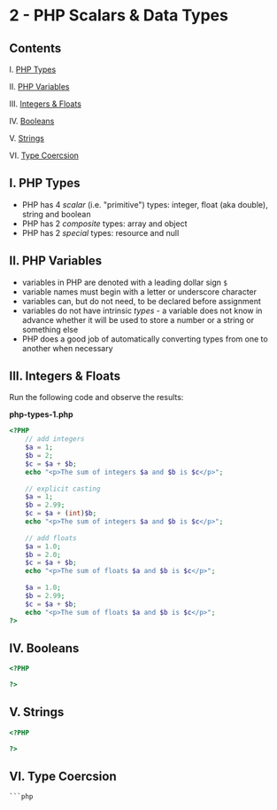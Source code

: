 # 2 - PHP Scalars & Data Types

## Contents
<!--- Local Navigation --->
I. [PHP Types](#section1)

II. [PHP Variables](#section2)

III. [Integers & Floats](#section3)

IV. [Booleans](#section4)

V. [Strings](#section5)

VI. [Type Coercsion](#section6)


## I. <a id="section1">PHP Types
- PHP has 4 *scalar* (i.e. "primitive") types: integer, float (aka double), string and boolean
- PHP has 2 *composite* types: array and object
- PHP has 2 *special* types: resource and null

## II. <a id="section2">PHP Variables
- variables in PHP are denoted with a leading dollar sign `$`
- variable names must begin with a letter or underscore character
- variables can, but do not need, to be declared before assignment
- variables do not have intrinsic *types* - a variable does not know in advance whether it will be used to store a number or a string or something else
- PHP does a good job of automatically converting types from one to another when necessary

## III. <a id="section3">Integers & Floats
  Run the following code and observe the results:
  
  **php-types-1.php**
```php
<?PHP
	// add integers
	$a = 1;
	$b = 2;
	$c = $a + $b;
	echo "<p>The sum of integers $a and $b is $c</p>";
	
	// explicit casting
	$a = 1;
	$b = 2.99;
	$c = $a + (int)$b;
	echo "<p>The sum of integers $a and $b is $c</p>";
	
	// add floats
	$a = 1.0;
	$b = 2.0;
	$c = $a + $b;
	echo "<p>The sum of floats $a and $b is $c</p>";
	
	$a = 1.0;
	$b = 2.99;
	$c = $a + $b;
	echo "<p>The sum of floats $a and $b is $c</p>";
?>
```
  
## IV. <a id="section4">Booleans
  
  ```php
  <?PHP
  
  ?>
  ```
  
## V. <a id="section5">Strings
  
  ```php
  <?PHP
  
  ?>
  ```

## VI. <a id="section6">Type Coercsion
  
    ```php
  <?PHP
  
  ?>
  ```

